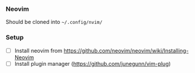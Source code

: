 ### Neovim

Should be cloned into `~/.config/nvim/`

### Setup
- [ ] Install neovim from https://github.com/neovim/neovim/wiki/Installing-Neovim 
- [ ] Install plugin manager (https://github.com/junegunn/vim-plug)
